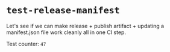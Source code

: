 # `test-release-manifest`

Let's see if we can make release + publish artifact + updating a manifest.json file work cleanly all in one CI step.

Test counter: `47`
